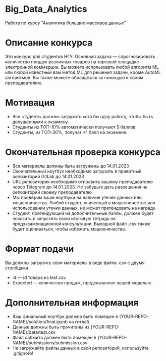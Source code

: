 # Big_Data_Analytics

Работа по курсу "Аналитика больших массивов данных"

# Описание конкурса

Это конкурс для студентов НГУ. Основная задача — спрогнозировать количество продаж различных товаров на торговой
площадке электронной коммерции. Вы можете использовать любой алгоритм ML или любой известный вам метод ML для решения
задачи, кроме AutoML алгоритмов. Вы также можете обращаться за помощью к своим преподавателям.

# Мотивация

* Все студенты должны загрузить хотя бы одну работу, чтобы быть допущенными к экзамену.
* Студенты из ТОП-10% автоматически получают 5 баллов
* Студенты, из ТОП-30%, получат +1 балл на экзамене.

# Окончательная проверка конкурса

* Все материалы должны быть загружены до 14.01.2023
* Окончательный ноутбук необходимо загрузить в приватный репозиторий GitLab до 14.01.2023
* URL репозитория необходимо отправить вашему преподавателю через Telegram до 14.01.2023. Не забудьте дать разрешения на
  репозиторий своему преподавателю
* Мы проверим ваши ноутбуки на наличие утечек данных или мошенничества. Любой студент, уличенный в мошенничестве или
  использовании утечки данных, не может претендовать на награду.
* Студент, претендующий на дополнительные баллы, должен будет показать и запустить свою итоговую тетрадь на
  предэкзаменационной консультации. Выходной файл .csv также будет оцениваться, чтобы избежать мошенничества.

# Формат подачи

Вы должны загрузить свои материалы в виде файла .csv с двумя столбцами.

* Id — id товара из test.csv
* Expected — количество продаж, предсказанное вашей моделью.

# Дополнительная информация

* Ваш финальный ноутбук должна быть помещен в {YOUR-REPO-NAME}/solution/final.ipynb на гитлаб.
* Данные должны быть прочитаны из {YOUR-REPO-NAME}/data/test.csv
* Файл сабмита должен быть помещен в {YOUR-REPO-NAME}/submissions/submission.csv
* Не загружайте файлы данных в свой репозиторий, используйте .gitignore!
